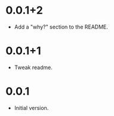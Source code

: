 # 0.0.1+2

* Add a "why?" section to the README.

# 0.0.1+1

* Tweak readme.

# 0.0.1

* Initial version.
